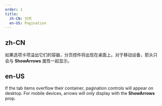 ```yaml
---
order: 1
title:
  zh-CN: 分页
  en-US: Pagination
---
```


## zh-CN

如果选项卡项溢出它们的容器，分页控件将出现在桌面上。对于移动设备，箭头只会与 **ShowArrows** 属性一起显示。

## en-US

If the tab items overflow their container, pagination controls will appear on desktop. For mobile devices, arrows will
only display with the **ShowArrows** prop.
